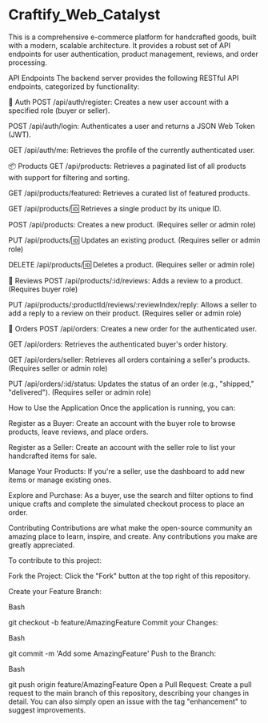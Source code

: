 # Craftify_Web_Catalyst

This is a comprehensive e-commerce platform for handcrafted goods, built with a modern, scalable architecture. It provides a robust set of API endpoints for user authentication, product management, reviews, and order processing.

API Endpoints
The backend server provides the following RESTful API endpoints, categorized by functionality:

🔐 Auth
POST /api/auth/register: Creates a new user account with a specified role (buyer or seller).

POST /api/auth/login: Authenticates a user and returns a JSON Web Token (JWT).

GET /api/auth/me: Retrieves the profile of the currently authenticated user.

📦 Products
GET /api/products: Retrieves a paginated list of all products with support for filtering and sorting.

GET /api/products/featured: Retrieves a curated list of featured products.

GET /api/products/:id: Retrieves a single product by its unique ID.

POST /api/products: Creates a new product. (Requires seller or admin role)

PUT /api/products/:id: Updates an existing product. (Requires seller or admin role)

DELETE /api/products/:id: Deletes a product. (Requires seller or admin role)

💬 Reviews
POST /api/products/:id/reviews: Adds a review to a product. (Requires buyer role)

PUT /api/products/:productId/reviews/:reviewIndex/reply: Allows a seller to add a reply to a review on their product. (Requires seller or admin role)

🛒 Orders
POST /api/orders: Creates a new order for the authenticated user.

GET /api/orders: Retrieves the authenticated buyer's order history.

GET /api/orders/seller: Retrieves all orders containing a seller's products. (Requires seller or admin role)

PUT /api/orders/:id/status: Updates the status of an order (e.g., "shipped," "delivered"). (Requires seller or admin role)

How to Use the Application
Once the application is running, you can:

Register as a Buyer: Create an account with the buyer role to browse products, leave reviews, and place orders.

Register as a Seller: Create an account with the seller role to list your handcrafted items for sale.

Manage Your Products: If you're a seller, use the dashboard to add new items or manage existing ones.

Explore and Purchase: As a buyer, use the search and filter options to find unique crafts and complete the simulated checkout process to place an order.

Contributing
Contributions are what make the open-source community an amazing place to learn, inspire, and create. Any contributions you make are greatly appreciated.

To contribute to this project:

Fork the Project: Click the "Fork" button at the top right of this repository.

Create your Feature Branch:

Bash

git checkout -b feature/AmazingFeature
Commit your Changes:

Bash

git commit -m 'Add some AmazingFeature'
Push to the Branch:

Bash

git push origin feature/AmazingFeature
Open a Pull Request: Create a pull request to the main branch of this repository, describing your changes in detail. You can also simply open an issue with the tag "enhancement" to suggest improvements.
